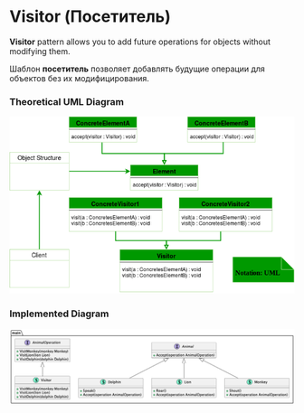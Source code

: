 # Visitor (Посетитель)

**Visitor** pattern allows you to add future operations for objects without modifying them.

Шаблон **посетитель** позволяет добавлять будущие операции для объектов без их модифицирования.

### Theoretical UML Diagram

![UML Diagram](uml.png)

### Implemented Diagram

![UML Diagram](diag.png)

